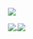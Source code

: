 [![](https://komarev.com/ghpvc/?username=akihironitta&color=green)](https://github.com/antonkomarev/github-profile-views-counter)  

<a href="https://github.com/anuraghazra/github-readme-stats">
  <img align="center" src="https://github-readme-stats.vercel.app/api?username=akihironitta&count_private=true&show_icons=true&include_all_commits=true&theme=solarized-light" />
</a>
<a href="https://github.com/anuraghazra/github-readme-stats">
  <img align="center" src="https://github-readme-stats.vercel.app/api/top-langs/?username=akihironitta&layout=compact&theme=solarized-light" />
</a>
